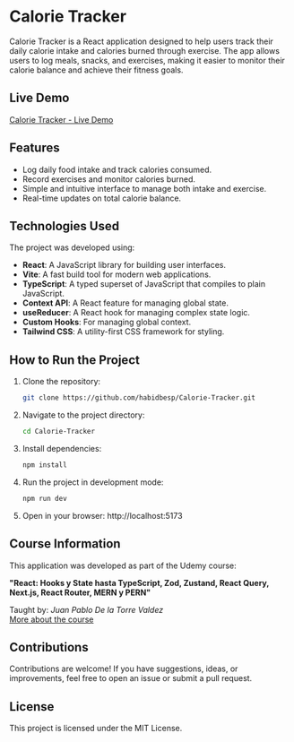 # Calorie Tracker

Calorie Tracker is a React application designed to help users track their daily calorie intake and calories burned through exercise. The app allows users to log meals, snacks, and exercises, making it easier to monitor their calorie balance and achieve their fitness goals.

## Live Demo

[Calorie Tracker - Live Demo](https://calorie-tracker-eosin.vercel.app/)

## Features

- Log daily food intake and track calories consumed.
- Record exercises and monitor calories burned.
- Simple and intuitive interface to manage both intake and exercise.
- Real-time updates on total calorie balance.

## Technologies Used

The project was developed using:

- **React**: A JavaScript library for building user interfaces.
- **Vite**: A fast build tool for modern web applications.
- **TypeScript**: A typed superset of JavaScript that compiles to plain JavaScript.
- **Context API**: A React feature for managing global state.
- **useReducer**: A React hook for managing complex state logic.
- **Custom Hooks**: For managing global context.
- **Tailwind CSS**: A utility-first CSS framework for styling.

## How to Run the Project

1. Clone the repository:

   ```bash
   git clone https://github.com/habidbesp/Calorie-Tracker.git
   ```

2. Navigate to the project directory:

   ```bash
   cd Calorie-Tracker
   ```

3. Install dependencies:

   ```bash
   npm install
   ```

4. Run the project in development mode:

   ```bash
   npm run dev
   ```

5. Open in your browser: http://localhost:5173

## Course Information

This application was developed as part of the Udemy course:

**"React: Hooks y State hasta TypeScript, Zod, Zustand, React Query, Next.js, React Router, MERN y PERN"**

Taught by: _Juan Pablo De la Torre Valdez_  
[More about the course](https://codigoconjuan.com/)

## Contributions

Contributions are welcome! If you have suggestions, ideas, or improvements, feel free to open an issue or submit a pull request.

## License

This project is licensed under the MIT License.

